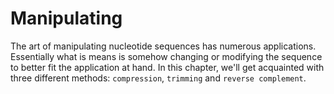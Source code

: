 # Manipulating
The art of manipulating nucleotide sequences has numerous applications. Essentially what is means is somehow changing or modifying the sequence to better fit the application at hand. In this chapter, we'll get acquainted with three different methods: `compression`, `trimming` and `reverse complement`.

